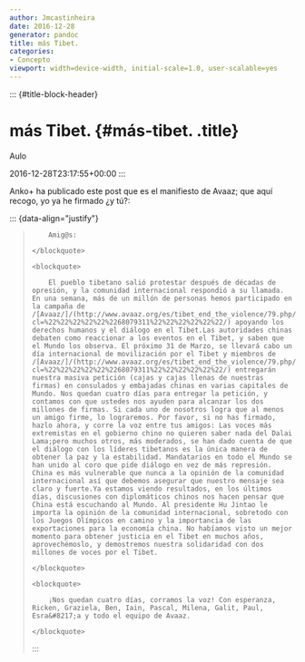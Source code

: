 ```yaml
---
author: Jmcastinheira
date: 2016-12-28
generator: pandoc
title: más Tibet.
categories:
- Concepto
viewport: width=device-width, initial-scale=1.0, user-scalable=yes
---
```


::: {#title-block-header}
# más Tibet. {#más-tibet. .title}

Aulo

2016-12-28T23:17:55+00:00
:::

Anko+ ha publicado este post que es el manifiesto de Avaaz; que aquí
recogo, yo ya he firmado ¿y tú?:

::: {data-align="justify"}
    <blockquote>
      
        Amig@s:
      
    </blockquote>

    <blockquote>
      
        El pueblo tibetano salió protestar después de décadas de opresión, y la comunidad internacional respondió a su llamada. En una semana, más de un millón de personas hemos participado en la campaña de /[Avaaz/]/(http://www.avaaz.org/es/tibet_end_the_violence/79.php/?cl=%22%22%22%22%22%2268079311%22%22%22%22%22%22/) apoyando los derechos humanos y el diálogo en el Tibet.Las autoridades chinas debaten como reaccionar a los eventos en el Tibet, y saben que el Mundo los observa. El próximo 31 de Marzo, se llevará cabo un día internacional de movilización por el Tibet y miembros de /[Avaaz/]/(http://www.avaaz.org/es/tibet_end_the_violence/79.php/?cl=%22%22%22%22%22%2268079311%22%22%22%22%22%22/) entregarán nuestra masiva petición (cajas y cajas llenas de nuestras firmas) en consulados y embajadas chinas en varias capitales de Mundo. Nos quedan cuatro días para entregar la petición, y contamos con que ustedes nos ayuden para alcanzar los dos millones de firmas. Si cada uno de nosotros logra que al menos un amigo firme, lo lograremos. Por favor, si no has firmado, hazlo ahora, y corre la voz entre tus amigos: Las voces más extremistas en el gobierno chino no quieren saber nada del Dalai Lama;pero muchos otros, más moderados, se han dado cuenta de que el diálogo con los líderes tibetanos es la única manera de obtener la paz y la estabilidad. Mandatarios en todo el Mundo se han unido al coro que pide diálogo en vez de más represión. China es más vulnerable que nunca a la opinión de la comunidad internacional así que debemos asegurar que nuestro mensaje sea claro y fuerte.Ya estamos viendo resultados, en los últimos días, discusiones con diplomáticos chinos nos hacen pensar que China está escuchando al Mundo. Al presidente Hu Jintao le importa la opinión de la comunidad internacional, sobretodo con los Juegos Olímpicos en camino y la importancia de las exportaciones para la economía china. No habíamos visto un mejor momento para obtener justicia en el Tibet en muchos años, aprovechémoslo, y demostremos nuestra solidaridad con dos millones de voces por el Tibet.
      
    </blockquote>

    <blockquote>
      
        ¡Nos quedan cuatro días, corramos la voz! Con esperanza, Ricken, Graziela, Ben, Iain, Pascal, Milena, Galit, Paul, Esra&#8217;a y todo el equipo de Avaaz.
      
    </blockquote>
:::
